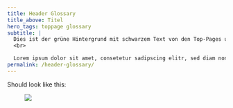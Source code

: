 ```yaml
---
title: Header Glossary
title_above: Titel
hero_tags: toppage glossary
subtitle: |
  Dies ist der grüne Hintergrund mit schwarzem Text von den Top-Pages und dem Glossar. Er ist Linksbündig wenn der hero_tag "glossary" nicht genutzt wird. Hier wird verschiedenes Beschrieben.
  <br>

  Lorem ipsum dolor sit amet, consetetur sadipscing elitr, sed diam nonumy eirmod tempor invidunt ut labore et dolore magna aliquyam erat, sed diam voluptua. At vero eos et accusam et justo duo dolores et ea rebum.
permalink: /header-glossary/
---
```


Should look like this:

<figure class="image">
  <img src="{{baseurl}}/assets/templates/header-glossary.png">
</figure>
